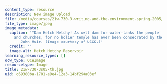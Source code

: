 ```yaml
---
content_type: resource
description: New image Upload
file: /media/courses/21w-730-3-writing-and-the-environment-spring-2005/c69380ba1701e9e412a314bf298a03ef_21w-730-3s05-th.jpg
file_type: image/jpeg
image_metadata:
  caption: '"Dam Hetch Hetchy! As well dam for water-tanks the people''s cathedrals
    and churches, for no holier temple has ever been consecrated by the heart of man."
    -- John Muir. (Image courtesy of USGS.)'
  credit: ''
  image-alt: Hetch Hetchy Reservoir.
learning_resource_types: []
ocw_type: OCWImage
resourcetype: Image
title: 21w-730-3s05-th.jpg
uid: c69380ba-1701-e9e4-12a3-14bf298a03ef
---
```

